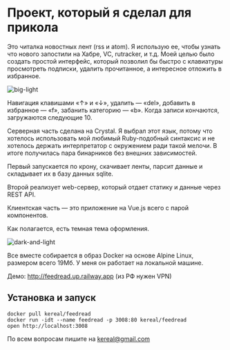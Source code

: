 # Проект, который я сделал для прикола

Это читалка новостных лент (rss и atom). Я использую ее, чтобы узнать что нового запостили на Хабре, VC, rutracker, и т.д. Моей целью было создать простой интерфейс, который позволил бы быстро с клавиатуры просмотреть подписки, удалить прочитанное, а интересное отложить в избранное.

![big-light](https://user-images.githubusercontent.com/2874327/183303390-9437c8d6-9976-4938-82f9-c9b87a8225fa.png)

Навигация клавишами «↑» и «↓», удалить — «del», добавить в избранное — «f», забанить категорию — «b». Когда записи кончаются, загружаются следующие 10.

Серверная часть сделана на Crystal. Я выбрал этот язык, потому что хотелось использовать мой любимый Ruby-подобный синтаксис и не хотелось держать интерпретатор с окружением ради такой мелочи. В итоге получилась пара бинарников без внешних зависимостей.

Первый запускается по крону, скачивает ленты, парсит данные и складывает их в базу данных sqlite.

Второй реализует web-сервер, который отдает статику и данные через REST API.

Клиентская часть — это приложение на Vue.js всего с парой компонентов.

Как полагается, есть темная тема оформления.

![dark-and-light](https://user-images.githubusercontent.com/2874327/183303429-3e359cf5-1adb-412b-a74c-d0ace8d33ecb.png)

Все вместе собирается в образ Docker на основе Alpine Linux, размером всего 19Мб. У меня он работает на локальной машине.

Демо: http://feedread.up.railway.app (из РФ нужен VPN)

## Установка и запуск

    docker pull kereal/feedread
    docker run -idt --name feedread -p 3008:80 kereal/feedread
    open http://localhost:3008

По всем вопросам пишите на kereal@gmail.com
